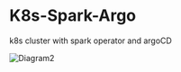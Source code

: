 # K8s-Spark-Argo
k8s cluster with spark operator and argoCD 

![Diagram2](https://github.com/Jessicanyc/K8s-Spark-Argo/assets/151873693/db0917e7-8661-48d2-a68f-5ecdf7b2ccd1)

